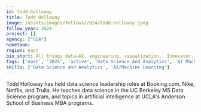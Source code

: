 ```yaml
---
id: todd-holloway
title: Todd Holloway
image: /assets/images/fellows/2024/todd-holloway.jpeg
fellow_year: 2024
project: []
agency: ["GSA"]
hometown: 
region: east
bio_short: All things data—AI, engineering, visualization.  Innovator.  Educator.  Father.  Husband.
tags: ['east', '2024', 'active', 'Data_Science_And_Analytics', 'AI_Machine_Learning']
skills: ['Data Science and Analytics', 'AI/Machine Learning']
---
```

Todd Holloway has held data science leadership roles at Booking.com, Nike, Netflix, and Trulia.  He teaches data science in the UC Berkeley MS Data Science program, and topics in artificial intelligence at UCLA's Anderson School of Business MBA programs.